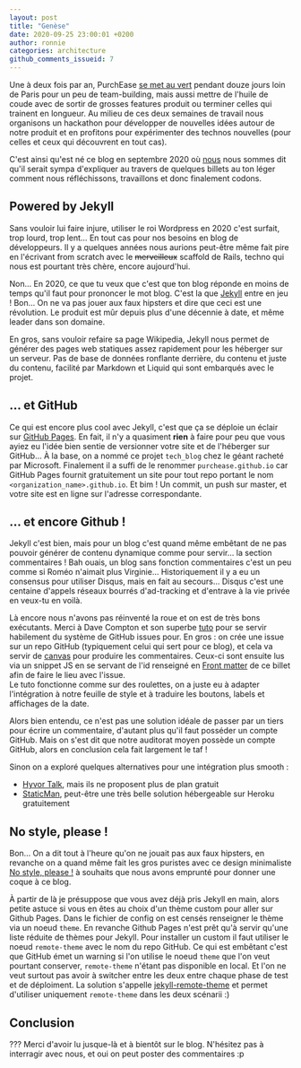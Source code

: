 ```yaml
---
layout: post
title: "Genèse"
date: 2020-09-25 23:00:01 +0200
author: ronnie
categories: architecture
github_comments_issueid: 7
---
```


Une à deux fois par an, PurchEase [se met au vert](https://fidmarques.com/les-coulisses-de-fidmarques) pendant douze jours loin de Paris pour un peu de team-building, mais aussi mettre de l'huile de coude avec de sortir de grosses features produit ou terminer celles qui trainent en longueur. Au milieu de ces deux semaines de travail nous organisons un hackathon pour développer de nouvelles idées autour de notre produit et en profitons pour expérimenter des technos nouvelles (pour celles et ceux qui découvrent en tout cas).

C'est ainsi qu'est né ce blog en septembre 2020 où [nous](/auteurs) nous sommes dit qu'il serait sympa d'expliquer au travers de quelques billets au ton léger comment nous réfléchissons, travaillons et donc finalement codons.

## Powered by Jekyll

Sans vouloir lui faire injure, utiliser le roi Wordpress en 2020 c'est surfait, trop lourd, trop lent… En tout cas pour nos besoins en blog de développeurs. Il y a quelques années nous aurions peut-être même fait pire en l'écrivant from scratch avec le ~~merveilleux~~ scaffold de Rails, techno qui nous est pourtant très chère, encore aujourd'hui.

Non… En 2020, ce que tu veux que c'est que ton blog réponde en moins de temps qu'il faut pour prononcer le mot blog. C'est la que [Jekyll](https://jekyllrb.com/) entre en jeu ! Bon… On ne va pas jouer aux faux hipsters et dire que ceci est une révolution. Le produit est mûr depuis plus d'une décennie à date, et même leader dans son domaine.

En gros, sans vouloir refaire sa page Wikipedia, Jekyll nous permet de générer des pages web statiques assez rapidement pour les héberger sur un serveur. Pas de base de données ronflante derrière, du contenu et juste du contenu, facilité par Markdown et Liquid qui sont embarqués avec le projet.

## … et GitHub

Ce qui est encore plus cool avec Jekyll, c'est que ça se déploie un éclair sur [GitHub Pages](https://pages.github.com/). En fait, il n'y a quasiment **rien** à faire pour peu que vous ayiez eu l'idée bien sentie de versionner votre site et de l'héberger sur GitHub… À la base, on a nommé ce projet `tech_blog` chez le géant racheté par Microsoft. Finalement il a suffi de le renommer `purchease.github.io` car GitHub Pages fournit gratuitement un site pour tout repo portant le nom `<organization_name>.github.io`. Et bim ! Un commit, un push sur master, et votre site est en ligne sur l'adresse correspondante.

## … et encore Github !

Jekyll c'est bien, mais pour un blog c'est quand même embêtant de ne pas pouvoir générer de contenu dynamique comme pour servir… la section commentaires ! Bah ouais, un blog sans fonction commentaires c'est un peu comme si Roméo n'aimait plus Virginie… Historiquement il y a eu un consensus pour utiliser Disqus, mais en fait au secours… Disqus c'est une centaine d'appels réseaux bourrés d'ad-tracking et d'entrave à la vie privée en veux-tu en voilà.

Là encore nous n'avons pas réinventé la roue et on est de très bons exécutants. Merci à Dave Compton et son superbe [tuto](https://dc25.github.io/myBlog/2017/06/24/using-github-comments-in-a-jekyll-blog.html) pour se servir habilement du système de GitHub issues pour. En gros : on crée une issue sur un repo GitHub (typiquement celui qui sert pour ce blog), et cela va servir de [canvas](https://github.com/purchease/purchease.github.io/issues/7?#new_comment_field) pour produire les commentaires. Ceux-ci sont ensuite lus via un snippet JS en se servant de l'id renseigné en [Front matter](https://jekyllrb.com/docs/front-matter/) de ce billet afin de faire le lieu avec l'issue.
<br/>Le tuto fonctionne comme sur des roulettes, on a juste eu à adapter l'intégration à notre feuille de style et à traduire les boutons, labels et affichages de la date.

Alors bien entendu, ce n'est pas une solution idéale de passer par un tiers pour écrire un commentaire, d'autant plus qu'il faut posséder un compte GitHub. Mais on s'est dit que notre auditorat moyen possède un compte GitHub, alors en conclusion cela fait largement le taf !

Sinon on a exploré quelques alternatives pour une intégration plus smooth :

- [Hyvor Talk](https://talk.hyvor.com/), mais ils ne proposent plus de plan gratuit
- [StaticMan](https://staticman.net/), peut-être une très belle solution hébergeable sur Heroku gratuitement

## No style, please !

Bon… On a dit tout à l'heure qu'on ne jouait pas aux faux hipsters, en revanche on a quand même fait les gros puristes avec ce design minimaliste [No style, please !](https://riggraz.dev/no-style-please/) à souhaits que nous avons emprunté pour donner une coque à ce blog.

À partir de là je présuppose que vous avez déjà pris Jekyll en main, alors petite astuce si vous en êtes au choix d'un thème custom pour aller sur Github Pages. Dans le fichier de config on est censés renseigner le thème via un noeud `theme`. En revanche Github Pages n'est prêt qu'à servir qu'une liste réduite de thèmes pour Jekyll. Pour installer un custom il faut utiliser le noeud `remote-theme` avec le nom du repo GitHub. Ce qui est embêtant c'est que GitHub émet un warning si l'on utilise le noeud `theme` que l'on veut pourtant conserver, `remote-theme` n'étant pas disponible en local. Et l'on ne veut surtout pas avoir à switcher entre les deux entre chaque phase de test et de déploiment. La solution s'appelle [jekyll-remote-theme](https://github.com/benbalter/jekyll-remote-theme) et permet d'utiliser uniquement `remote-theme` dans les deux scénarii :)

## Conclusion

??? Merci d'avoir lu jusque-là et à bientôt sur le blog. N'hésitez pas à interragir avec nous, et oui on peut poster des commentaires :p

